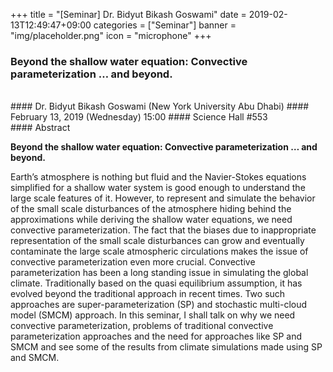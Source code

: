 +++
title = "[Seminar] Dr. Bidyut Bikash Goswami"
date = 2019-02-13T12:49:47+09:00
categories = ["Seminar"]
banner = "img/placeholder.png"
icon = "microphone"
+++
###  Beyond the shallow water equation: Convective parameterization … and beyond.

<br>
#### Dr. Bidyut Bikash Goswami (New York University Abu Dhabi)
#### February 13, 2019 (Wednesday) 15:00
#### Science Hall #553
<br>
#### Abstract

**Beyond the shallow water equation: Convective parameterization … and beyond.**

Earth’s atmosphere is nothing but fluid and the Navier-Stokes equations simplified for a shallow water system is good enough to understand the large scale features of it. However, to represent and simulate the behavior of the small scale disturbances of the atmosphere hiding behind the approximations while deriving the shallow water equations, we need convective parameterization. The fact that the biases due to inappropriate representation of the small scale disturbances can grow and eventually contaminate the large scale atmospheric circulations makes the issue of convective parameterization even more crucial. Convective parameterization has been a long standing issue in simulating the global climate. Traditionally based on the quasi equilibrium assumption, it has evolved beyond the traditional approach in recent times. Two such approaches are super-parameterization (SP) and stochastic multi-cloud model (SMCM) approach. In this seminar, I shall talk on why we need convective parameterization, problems of traditional convective parameterization approaches and the need for approaches like SP and SMCM and see some of the results from climate simulations made using SP and SMCM.
